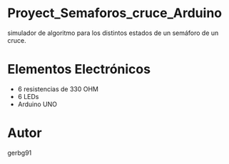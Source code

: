# Proyect_Semaforos_cruce_Arduino
 simulador de algoritmo para los distintos estados de un semáforo de un cruce.
# Elementos Electrónicos
- 6 resistencias de 330 OHM
- 6 LEDs
- Arduino UNO
# Autor
gerbg91 
